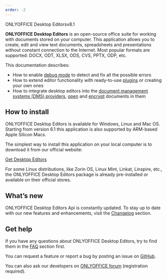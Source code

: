 ```yaml
---
order: -2
---
```


ONLYOFFICE Desktop Editorsv8.1

**ONLYOFFICE Desktop Editors** is an open-source office suite for working with documents stored on your computer. This application allows you to create, edit and view text documents, spreadsheets and presentations without constant connection to the Internet. Most popular formats are supported: DOCX, ODT, XLSX, ODS, CVS, PPTX, ODP, etc.

This documentation describes:

* How to enable [debug mode](/desktop/debugging) to detect and fix all the possible errors
* How to extend editor functionality with ready-to-use [plugins](/desktop/plugins) or creating your own ones
* How to integrate desktop editors into the [document management systems (DMS) providers](/desktop/addingdms/), [open](/desktop/addingdms/opening) and [encrypt](/desktop/addingdms/encryption) documents in them

## How to install

ONLYOFFICE Desktop Editors is available for Windows, Linux and Mac OS. Starting from version 6.1 this application is also supported by ARM-based Apple Silicon Macs.

The simplest way to install this application on your local computer is to download it from our official website:

[Get Desktop Editors](https://www.onlyoffice.com/download-desktop.aspx?from=api)

For some Linux distributions, like Zorin OS, Linux Mint, Linkat, Linspire, etc., the ONLYOFFICE Desktop Editors package is already pre-installed or available on their official stores.

## What’s new

ONLYOFFICE Desktop Editors Api is constantly updated. To stay up to date with our new features and enhancements, visit the [Changelog](/desktop/changelog) section.

## Get help

If you have any questions about ONLYOFFICE Desktop Editors, try to find them in the [FAQ](/desktop/faq) section first.

You can request a feature or report a bug by posting an issue on [GitHub](https://github.com/ONLYOFFICE/DesktopEditors/issues).

You can also ask our developers on [ONLYOFFICE forum](https://forum.onlyoffice.com/c/desktop-editors/35) (registration required).
